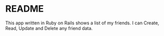 # README

This app written in Ruby on Rails shows a list of my friends. I can Create, Read, Update and Delete any friend data.
